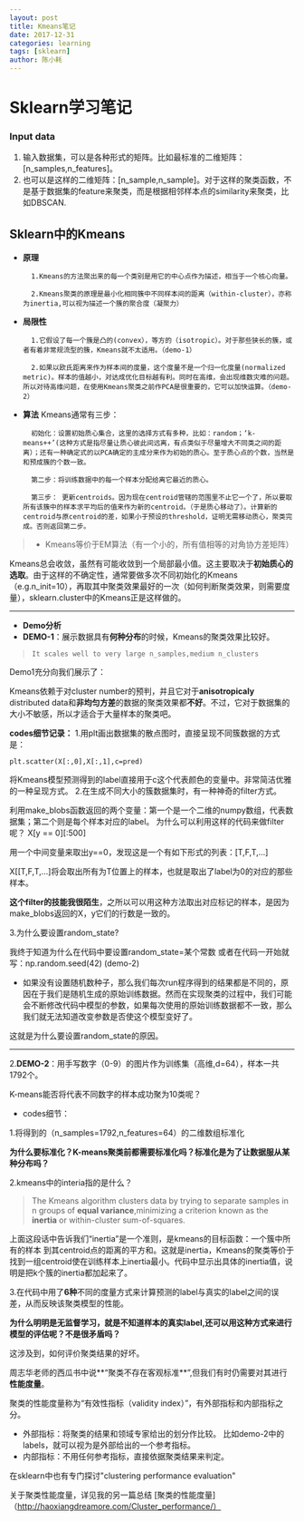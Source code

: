 ```yaml
---
layout: post
title: Kmeans笔记
date: 2017-12-31
categories: learning
tags: [sklearn]
author: 陈小耗
---
```


# Sklearn学习笔记
### Input data
1. 输入数据集，可以是各种形式的矩阵。比如最标准的二维矩阵：[n_samples,n_features]。
2. 也可以是这样的二维矩阵：[n_sample,n_sample]。对于这样的聚类函数，不是基于数据集的feature来聚类，而是根据相邻样本点的similarity来聚类，比如DBSCAN.

## Sklearn中的Kmeans
- **原理**

        1.Kmeans的方法聚出来的每一个类别是用它的中心点作为描述，相当于一个核心向量。

        2.Kmeans聚类的原理是最小化相同簇中不同样本间的距离（within-cluster），亦称为inertia,可以视为描述一个簇的聚合度（凝聚力）

- **局限性**

        1.它假设了每一个簇是凸的(convex），等方的（isotropic）。对于那些狭长的簇，或者有着非常规流型的簇，Kmeans就不太适用。（demo-1）

        2.如果以欧氏距离来作为样本间的度量，这个度量不是一个归一化度量(normalized metric)。样本的值越小，对达成优化目标越有利。同时在高维，会出现维数灾难的问题。所以对待高维问题，在使用Kmeans聚类之前作PCA是很重要的，它可以加快运算。（demo-2）

- **算法**
Kmeans通常有三步：

        初始化：设置初始质心集合，这里的选择方式有多种，比如：random；‘k-means++’(这种方式是指尽量让质心彼此间远离，有点类似于尽量增大不同类之间的距离）；还有一种确定式的以PCA确定的主成分来作为初始的质心。至于质心点的个数，当然是和预成簇的个数一致。

        第二步：将训练数据中的每一个样本分配给离它最近的质心。

        第三步： 更新centroids。因为现在centroid管辖的范围里不止它一个了，所以要取所有该簇中的样本求平均后的值来作为新的centroid。（于是质心移动了）。计算新的centroid与原centroid的差，如果小于预设的threshold，证明无需移动质心，聚类完成。否则返回第二步。

> - Kmeans等价于EM算法（有一个小的，所有值相等的对角协方差矩阵）


Kmeans总会收敛，虽然有可能收敛到一个局部最小值。这主要取决于**初始质心的选取**。由于这样的不确定性，通常要做多次不同初始化的Kmeans（e.g.n_init=10），再取其中聚类效果最好的一次（如何判断聚类效果，则需要度量），sklearn.cluster中的Kmeans正是这样做的。

***
- **Demo分析**
- **DEMO-1**：展示数据具有**何种分布**的时候，Kmeans的聚类效果比较好。

>     It scales well to very large n_samples,medium n_clusters

Demo1充分向我们展示了：

Kmeans依赖于对cluster number的预判，并且它对于**anisotropicaly** distributed data和**非均匀方差**的数据的聚类效果都**不好**。不过，它对于数据集的大小不敏感，所以才适合于大量样本的聚类吧。

**codes细节记录：**
1.用plt画出数据集的散点图时，直接呈现不同簇数据的方式是：

    plt.scatter(X[:,0],X[:,1],c=pred)

 将Kmeans模型预测得到的label直接用于c这个代表颜色的变量中。非常简洁优雅的一种呈现方式。
2.在生成不同大小的簇数据集时，有一种神奇的filter方式。

利用make_blobs函数返回的两个变量：第一个是一个二维的numpy数组，代表数据集；第二个则是每个样本对应的label。
为什么可以利用这样的代码来做filter呢？
    X[y == 0][:500]

用一个中间变量来取出y==0，发现这是一个有如下形式的列表：[T,F,T,...]

X[[T,F,T,...]将会取出所有为T位置上的样本，也就是取出了label为0的对应的那些样本。

**这个filter的技能我很陌生**，之所以可以用这种方法取出对应标记的样本，是因为make_blobs返回的X，y它们的行数是一致的。

3.为什么要设置random_state?

我终于知道为什么在代码中要设置random_state=某个常数
或者在代码一开始就写：np.random.seed(42) (demo-2)

- 如果没有设置随机数种子，那么我们每次run程序得到的结果都是不同的，原因在于我们是随机生成的原始训练数据。然而在实现聚类的过程中，我们可能会不断修改代码中模型的参数，如果每次使用的原始训练数据都不一致，那么我们就无法知道改变参数是否使这个模型变好了。

这就是为什么要设置random_state的原因。

***
2.**DEMO-2**：用手写数字（0-9）的图片作为训练集（高维,d=64），样本一共1792个。

K-means能否将代表不同数字的样本成功聚为10类呢？

- codes细节：

1.将得到的（n_samples=1792,n_features=64）的二维数组标准化

**为什么要标准化？K-means聚类前都需要标准化吗？标准化是为了让数据服从某种分布吗？**

2.kmeans中的interia指的是什么？

> The Kmeans algorithm clusters data by trying to separate samples in n groups of **equal variance**,minimizing a criterion known as the **inertia** or within-cluster sum-of-squares.

上面这段话中告诉我们“inertia”是一个准则，是kmeans的目标函数：一个簇中所有的样本
到其centroid点的距离的平方和。这就是inertia，Kmeans的聚类等价于找到一组centroid使在训练样本上inertia最小。代码中显示出具体的inertia值，说明是把k个簇的inertia都加起来了。

3.在代码中用了**6种**不同的度量方式来计算预测的label与真实的label之间的误差，从而反映该聚类模型的性能。

**为什么明明是无监督学习，就是不知道样本的真实label,还可以用这种方式来进行模型的评估呢？不是很矛盾吗？**

这涉及到，如何评价聚类结果的好坏。

周志华老师的西瓜书中说**“聚类不存在客观标准**”,但我们有时仍需要对其进行**性能度量**。

聚类的性能度量称为“有效性指标（validity index）”，有外部指标和内部指标之分。

- 外部指标：将聚类的结果和领域专家给出的划分作比较。
                   比如demo-2中的labels，就可以视为是外部给出的一个参考指标。
- 内部指标：不用任何参考指标，直接依据聚类结果来判定。

在sklearn中也有专门探讨"clustering performance evaluation"

关于聚类性能度量，详见我的另一篇总结
[聚类的性能度量]（http://haoxiangdreamore.com/Cluster_performance/）







